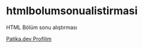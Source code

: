 # htmlbolumsonualistirmasi
HTML Bölüm sonu alıştırması

<!-- LİNK -->
[Patika.dev Profilim](https://app.patika.dev/emresiral)